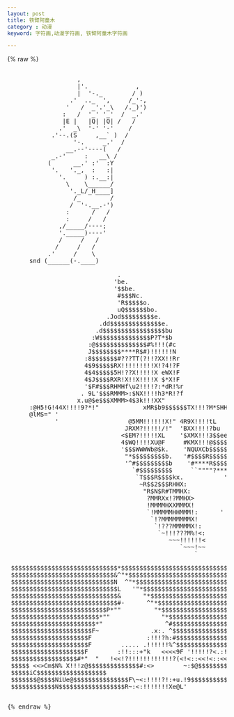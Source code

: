 ```yaml
---
layout: post
title: 铁臂阿童木
category : 动漫
keyword: 字符画,动漫字符画, 铁臂阿童木字符画

---
```

{% raw %}
<pre>

                   ,
                   |'.             ,
                   |  '-._        / )
                 .'  .._  ',     /_'-,
                '   /  _'.'_\   /._)')
               :   /  '_' '_'  /  _.'
               |E |   |Q| |Q| /   /
              .'  _\  '-' '-'    /
            .'--.(S     ,__` )  /
                  '-.     _.'  /
                __.--'----(   /
            _.-'     :   __\ /
           (      __.' :'  :Y
            '.   '._,  :   :|
              '.     ) :.__:|
                \    \______/
                 '._L/_H____]
                  /_        /
                 /  '-.__.-')
                :      /   /
                :     /   /
              ,/_____/----;
              '._____)----'
              /     /   /
             /     /   /
           .'     /    \
      snd (______(-.____)

                              .                                                 
                             'be.                                               
                             '$$be.                                             
                              #$$$Nc.                                           
                              'R$$$$$o.                                         
                              uQ$$$$$$bo.                                       
                           .Jod$$$$$$$$$e.                                      
                         .dd$$$$$$$$$$$$$$e.                                    
                        .d$$$$$$$$$$$$$$$$$bu                                   
                       :W$$$$$$$$$$$$$$P?T*$b                                   
                      :@$$$$$$$$$$$$$$#%!!!(#c                                  
                      J$$$$$$$$****R$#)!!!!!!N                                  
                     :8$$$$$$$#???TT(?!!?XX!!Rr                                 
                     4$9$$$$$RX!!!!!!!!!X!?4!?F                                 
                     4$4$$$$$5H!??X!!!!!X eWX!F                                 
                     4$J$$$$RXR!X!!X!!!!X $*X!F                                 
                     '$F#$$$RHMHf\u2!!!!?:*dR!%r                                
                    . 9L'$$$RMMM>:$NX!!!!h3*R!?f                                
                   x.u@$e$$$XMMM>4$3k!!!XX<?!!!%                                
                 xb$$$$$$$$$B?MMk^"$R!!!?X!!!!X..::...                          
                '"#*R$$$$$$$$6?MMx<T?!!!!?!!!XM?????!xm.                        
                  `^""#***$*$*XMMM?!!!!!!X!!X!!!!!!!X!?%+.                      
                      '` '$XMHMMMMX!!!!!!?!!?X!!!!!X?!!!!?+:                    
                          #tX9MMMMHXXX!!H!?!!XXXXXXHX!!!!!<?x                   
                          :9@MMMMMMMHX!%?!!!!?MHHHMMHXX!!!!X2c                  
                        .uHMHMMM?tMMMM!!!!!!!!SHHH@*2MHXX!!???+<                
                    ..:xdMRtMM?!!?MMMHXX!!!XXXHMMXN2%S2MM?!!!!!?<.              
                  .ux%hMRHMM?!!!!XMMMMMHHHHHHMMMMP#b2#tMM!!!!!!!?n.             
           . ..LxhXTHHMMM?%X!!!X*""N2MMMMSHMMMQ8"".3Ni@M!!!!!!!!!?k             
         .u.zmn7THHHMM??!!!X!X*^   "%QM9HMQ6QN@$c sd$$EM!!!!!!!!X!H             
        zt*TRHM???!?X!!!!!Xf!"      `#N8C"$$$$$$$o@#T?RMX!!!!!X!XXP             
       xMHRH?!!!!!!!X!!XX*~"         ^R$b.*$$$$$$$T!!!MMtXX!X!X!X>"             
      :@H5!G!44X!!!!9?*!"            xMR$b9$$$$$$TX!!!?M*SHHtX**""              
      @lMS=" '<R!!!X"`              xMRM$$$$$$$$5H?!!!!9 """^"                  
      9HMR"  :zT!!X!               s@MMH?*$$$$$$HM!!!!!t `                      
      "*P"   4E!X/^               :@RMM?h?*R$$$$XMX!!!!t                        
             '**"                :@HMM?!!!!?T2##XMX!!!!9>                       
             '                   @5MM!!!!!!X!" 4R9X!!!!tL                       
                                JRXM?!!!!!/!"  'BXX!!!!?bu                      
                               <$EM?!!!!!XL    '$XMX!!!3$$eeu....               
                               4$WQ!!!!XU@F     #KMX!!!@$$$$NeXXXx:             
                               '$$$WWWWb@$k.    'NQUXCb$$$$$$$MMHHHx:           
                                "*$$$$$$$$$b.   '#$$$$R$$$$$$$MMMMMHXx:.        
                                '^#$$$$$$$$$b    '#****R$$$$$$XXSMMMMHX::       
                                  `#$$$$$$$$$     ``""""?***RMHMMMMMMMHX!:      
                                   `T$$$R$$$$kx.           '!MMMMMMMMM??!!      
                                    ~R$$2$$$RHHX:           `!!???!!!!!!!~      
                                     "R$N$R#TMMHX:            ~~~``~~~~~`       
                                      ?MMRXx!?MMHX>                             
                                      !MMMMHXXMMMX!                             
                                      `!MMMMMHHMMM!:      '                     
                                       `!?MMMMMMMMX!                            
                                        `!???MMMMMX!:                           
                                         `~!!!???M%!<:                          
                                            ~~~!!!!!!<                          
                                               `~~~!~~                          
                                                   `                            

 $$$$$$$$$$$$$$$$$$$$$$$$$$$$$*$$$$$$$$$$$$$$$$$$$$$$$$$$$$$$$$$$$$$$$$$$$$
 $$$$$$$$$$$$$$$$$$$$$$$$$$$$&^"*$$$$$$$$$$$$$$$$$$$$$$$$$$$$$$$$$$$$$$$$$$
 $$$$$$$$$$$$$$$$$$$$$$$$$$$$N  ^"*$$$$$$$$$$$$$$$$$$$$$$$$$$$$$$$$$$$$$$$$
 $$$$$$$$$$$$$$$$$$$$$$$$$$$$$L   '"*$$$$$$$$$$$$$$$$$$$$$$$$$$$$$$$$$$$$$$
 $$$$$$$$$$$$$$$$$$$$$$$$$$$$$&      "*$$$$$$$$$$$$$$$$$$$$$$$$$$$$$$$$$$$$
 $$$$$$$$$$$$$$$$$$$$$$$$$$$$$#-      ^"*$$$$$$$$$$$$$$$$$$$$$$$$$$$$$$$$$$
 $$$$$$$$$$$$$$$$$$$$$$$$$$P*""         "*$$$$$$$$$$$$$$$$$$$$$$$$$$$$$$$$$
 $$$$$$$$$$$$$$$$$$$$$$$$*""              "*$$$$$$$$$$$$$$$$$$$$$$$$$$$$$$$
 $$$$$$$$$$$$$$$$$$$$$$$*"                 ^#$$$$$$$$$$$$$$$$$$$$$$$$$$$$$$
 $$$$$$$$$$$$$$$$$$$$$$F~              .x:. ^$$$$$$$$$$$$$$$$$$$$$$$$$$$$$$
 $$$$$$$$$$$$$$$$$$$$$F               :!!!?h:#$$$$$$$$$$$$$$$$$$$$$$$$$$$$$
 $$$$$$$$$$$$$$$$$$$$$F        ..... .!!!!!!%^$$$$$$$$$$$$$$$$$$$$$$$$$$$$$
 $$$$$$$$$$$$$$$$$$$$F        :!!:::+<!!!!!!!:3$$$$$$$$$$$$$$$$$$$$$$$$$$$$
 $$$$$$$$$$$$$$$$$$$$F r     .!!!!!!!!!!!Xc(!!4$$$$$$$$$$$$$$$$$$$$$$$$$$$$
 $$$$$$$$$$$$$$$$$$$$F L     /<!<!!!!!!!!@"`!!J$$$$$$$$$$$$$$$$$$$$$$$$$$$$
 $$$$$$$$$$$$$$$$$$$$k %     !<!!XU!!!!!!N .!!4$$$$$$$$$$$$$$$$$$$$$$$$$$$$
 $$$$$$$$$$$$$$$$$$$$& 4.   <!<!t@#4!!!!!M."'!?3$$$$$$$$$$$$$$$$$$$$$$$$$$$
 $$$$$$$$$$$$$$$$$$$*$>"k   <<<<9F '!!!!!?<.:!!4$$$$$$$$$$$$$$$$$$$$$$$$$$$
 $$$$$$$$$$$$$$$$$$#*"  "   !<<<tF -`!!!!!?!!!!J$$$$$$$$$$$$$$$$$$$$$$$$$$$
 $$$$$$$$$$$$$$$$T^         '<<:!Nc <!!!!!!!!!!**##***$$$$$$$$$$$$$$$$$$$$$
 $$$$$$$$$$$$$$$NiL..        ~<<<#%:<!!!!!!!!!:<<<<<!T?*$$$$$$$$$$$$$$$$$$$
 $$$$$$$$$$$$$$$$$Wbecx... . .!<<<!!!!!!!!?!!!!!!!!!!!h(7*$$$$$$$$$$$$$$$$$
 $$$$$$$$$$$$$$$$$$$$$NW8& !<!!<<<!!!!!!!>!?!!!!!!!!!!!!?<?P$$$$$$$$$$$$$$$
 $$$$$$$$$$$$$$$$$$$$$$$$$L/!<<<<<~!!!!!!?!!!!!!!!!!!!!!!!?<#$$$$$$$$$$$$$$
 $$$$$$$$$$$$$$$$$$$$$$$$$%>(<<!!<<<~!!<<!!!!<<!?:<<!!!!!!!!+?$$$$$$$$$$$$$
 $$$$$$$$$$$$$$$$$$$$$$$*"!>!<::</<!!!!!!!!!!!!~!( .<:~!!!?!<<?#$$$$$$$$$$$
 $$$$$$$$$$$$$$$$$$R*R##!><!<:<!!<:<<~!!!!!!!!!<<!'+(><<<!!!!!!:?R$$$$$$$$$
 $$$$$$$$$$$$$$$$$$$$$$$*"!>!<::</<!!!!!!!!!!!!~!( .<:~!!!?!<<?#$$$$$$$$$$$
 $$$$$$$$$$$$$$$$$$R*R##!><!<:<!!<:<<~!!!!!!!!!<<!'+(><<<!!!!!!:?R$$$$$$$$$
 $$$$$$$$$$$$$$$$$*#?(^<<!<:<!!!!!<<<<<!!!?!!<<<!<L^%x~<:!!!!!!!<?R$$$$$$$$
 $$$$$$$$$$*$R*#"^!<~!<::<<!!!!!Ued.-<<:<!!<<:-~mdN-'" <!!!!!!!!!!`$$$$$$$$
 $$$$$$$$*#*"?"><~:<::<!!!!!!!Cb@$$u(~<<!<~~~`` "$""  :<!!!!!!!!!!~$$$$$$$$
 $$$$$$$"`.:<?:<<<!!!!!!!!!4Ue$$$$$$WL `4i       " .xx<<!!!!!!!!!!\$$$$$$$$
 $$$$$$#:~<:x!X!!!!!/!!!4C3e$$$$$$$$$N  ^*.       <!!!:</!!!!!!X!(d$$$$$$$$
 $$$$$F`!<:!X(2!!!!!!4CUe@$$$$$$$$$$$#\  ^~      :!!!!!<u>!!/!LCem$$$$$$$$$
 $$$$$ <<>Cm$N% X!!!z@$$$$$$$$$$$$$$#:<>        <!!!!!!<$iiebe$$$$$$$$$$$$$
 $$$$$>~:<d$$F!x!!!U$$$$$$$$$$$$$$$")<<<<.      <<!!!!!>$@$$$$$$$$$$$$$$$$$
 $$$$$iC<z$$$F:!!tb@$$$$$$$$$$$$$$F.<<<<?:..    !<!!!!!>$$$$$$$$$$$$$$$$$$$
 $$$$$$$@$$$$NiUe@$$$$$$$$$$$$$$$F\~<:!!!!?!:+u.!<!!!!!>9$$$$$$$$$$$$$$$$$$
 $$$$$$$$$$$$N$$$$$$$$$$$$$$$$$$R~:<:!!!!!!!Xe@L'<!!!!!f#$$$$$$$$$$$$$$$$$$
 $$$$$$$$$$$$$$$$$$$$$$$$$$$$$$$F !<!!!!!X\Ue$$K'!!!!!!f^#$$$$$$$$$$$$$$$$$
 $$$$$$$$$$$$$$$$$$$$$$$$$$$$$$F <:!!!!!X!4$$$$N !<!!!!!  ""#****$$$$$$$$$$
 $$$$$$$$$$$$$$$$$$$$$$$$$$$$$$F `-XXXX!! 4$$$$$L`:!!!X~    '"!!!?T$$$$$$$$
 $$$$$$$$$$$$$$$$$$$$$$$$$$$$$$&   `~~~^  '*$$$$k -~!!^       <<~!!##$$$$$$
 $$$$$$$$$$$$$$$$$$$$$$$$$$$$$$$u.         ^*$$$NL    .       .:<<<~!?#R$$$
 $$$$$$$$$$$$$$$$$$$$$$$$$$$$$$$&bx         ^$$$$&x...u.      !!!<<<<!!?#$$
 $$$$$$$$$$$$$$$$$$$$$$$$$$$$$$$$$N.         $$$$$@&eeezs....:!<<<<<<<~!??$
 $$$$$$$$$$$$$$$$$$$$$$$$$$$$$$$$$$W:   .    ?##$$$$$$$$@$$6X:::::::::<<!X$
 $$$$$$$$$$$$$$$$$$$$$$$$$$$$$$$$$$$W.  -    ~!!TR$$$$$$$$$$WXxxxxXX!XXXUW$
 $$$$$$$$$$$$$$$$$$$$$$$$$$$$$$$$$$$$k.   .u::<~!M$$$$$$$$$$$$WWWWWWUWWW@$$
 $$$$$$$$$$$$$$$$$$$$$$$$$$$$$$$$$$$$$!::<!#!!<<~!9$$$$$$$$$$$$$$$$$$$$$$$$
 $$$$$$$$$$$$$$$$$$$$$$$$$$$$$$$$$$$$$X:<<<!!!<<<!?R$$$$$$$$$$$$$$$$$$$$$$$
 $                                  $$WX:<<<<!!<<<??$$$$$$$$$$$$$$$$$$$$$$$
 $ COME AND JOIN US IN A FANTASY,   $$$W!<::<<<<<<!!$$$$$$$$$$$$$$$$$$$$$$$
 $ WE CAN ALL BE HEROS, YOU AND ME. $$$$WX!<<::<<<!!M$$$$$$$$$$$$$$$$$$$$$$
 $                                  $$$$$NUXXX<<<:<!?M$$$$$$$$$$$$$$$$$$$$$
 $ EVERYDAY IS GO ASTROBOY!         $$$$$$$$W&UX!!!!!9$$$$$$$$$$$$$$$$$$$$$
 $                                  $$$$$$$$$$NWWUWXU8$$$$$$$$$$$m1a9366b$$
 $$$$$$$$$$$$$$$$$$$$$$$$$$$$$$$$$$$$$$$$$$$$$$$$NNNN$$$$$$$$$$$$$$$$$$$$$$


                              
                     ,o8888boo.
               b   d88888888888b
              d88oo88888888888888o.
     /\      8888888888P" Y88888888o,b
  _--/ \     88888888P".''.Y88P" Y8888
 /__/   "\   Y888888P '.-.  Y" _. Y88P
<______   "\  "8888P  /  |    '_ '$88
       \,    \  888b  Bo |    / \ a8Z
         \     \ 8|<  B8/     Bo||P"
          '.   /'--\     ._   P8/|
            \ /     '\_  \     _/ 
             \        /'-----.'
              \      |  /  |\ \ 
               '-./  | / \./|  \  
                  |  \/   |/    |
              ,---|       /\__./
            _/    '-.___./ ;   \ 
           /             \  \   \
      --._/               \  \   \_ 
       \                   \._\    "--.
        \                    _''-._<'' 
         \                  /" 
          '-.            .-"   
             "----._____-|
                |    |   |
               |     |   |
               |     |   |
               |      I  |
               |      |   T 
               |      |   | 
               |      |   | 
               |      |    \
               |      "|    |
               |       |    Z
                "-.__.-P__.--
                \88ooo8|PwwPP
                  """"'        ch1x0r </pre>
{% endraw %}
